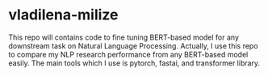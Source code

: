 # vladilena-milize
This repo will contains code to fine tuning BERT-based model for any downstream task on Natural Language Processing. Actually, I use this repo to compare my NLP research performance from any BERT-based model easily. The main tools which I use is pytorch, fastai, and transformer library.
